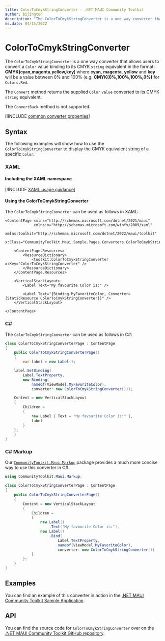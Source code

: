```yaml
---
title: ColorToCmykStringConverter - .NET MAUI Community Toolkit
author: bijington
description: "The ColorToCmykStringConverter is a one way converter that allows users to convert a Color value binding to its CMYK string equivalent."
ms.date: 04/15/2022
---
```


# ColorToCmykStringConverter

The `ColorToCmykStringConverter` is a one way converter that allows users to convert a `Color` value binding to its CMYK `string` equivalent in the format: **CMYK(cyan,magenta,yellow,key)** where **cyan**, **magenta**, **yellow** and **key** will be a value between 0% and 100% (e.g. **CMYK(0%,100%,100%,0%)** for `Colors.Red`.

The `Convert` method returns the supplied `Color` `value` converted to its CMYK `string` equivalent.

The `ConvertBack` method is not supported.

[!INCLUDE [common converter properties](../includes/communitytoolkit-converter.md)]

## Syntax

The following examples will show how to use the `ColorToCmykStringConverter` to display the CMYK equivalent string of a specific `Color`.

### XAML

#### Including the XAML namespace

[!INCLUDE [XAML usage guidance](../includes/xaml-usage.md)]

#### Using the ColorToCmykStringConverter

The `ColorToCmykStringConverter` can be used as follows in XAML:

```xaml
<ContentPage xmlns="http://schemas.microsoft.com/dotnet/2021/maui"
             xmlns:x="http://schemas.microsoft.com/winfx/2009/xaml"
             xmlns:toolkit="http://schemas.microsoft.com/dotnet/2022/maui/toolkit"
             x:Class="CommunityToolkit.Maui.Sample.Pages.Converters.ColorToCmykStringConverterPage">

    <ContentPage.Resources>
        <ResourceDictionary>
            <toolkit:ColorToCmykStringConverter x:Key="ColorToCmykStringConverter" />
        </ResourceDictionary>
    </ContentPage.Resources>

    <VerticalStackLayout>
        <Label Text="My favourite Color is:" />

        <Label Text="{Binding MyFavoriteColor, Converter={StaticResource ColorToCmykStringConverter}}" />
    </VerticalStackLayout>

</ContentPage>
```

### C#

The `ColorToCmykStringConverter` can be used as follows in C#:

```csharp
class ColorToCmykStringConverterPage : ContentPage
{
    public ColorToCmykStringConverterPage()
    {
        var label = new Label();

	label.SetBinding(
		Label.TextProperty,
		new Binding(
			nameof(ViewModel.MyFavoriteColor),
			converter: new ColorToCmykStringConverter()));

	Content = new VerticalStackLayout
	{
		Children =
		{
			new Label { Text = "My favourite Color is:" },
			label
		}
	};
    }
}
```

### C# Markup

Our [`CommunityToolkit.Maui.Markup`](../markup/markup.md) package provides a much more concise way to use this converter in C#.

```csharp
using CommunityToolkit.Maui.Markup;

class ColorToCmykStringConverterPage : ContentPage
{
    public ColorToCmykStringConverterPage()
    {
        Content = new VerticalStackLayout
        {
            Children =
            {
                new Label()
                    .Text("My favourite Color is:"),
                new Label()
                    .Bind(
                        Label.TextProperty,
                        nameof(ViewModel.MyFavoriteColor),
                        converter: new ColorToCmykStringConverter())
            }
        };
    }
}
```

## Examples

You can find an example of this converter in action in the [.NET MAUI Community Toolkit Sample Application](https://github.com/CommunityToolkit/Maui/blob/main/samples/CommunityToolkit.Maui.Sample/Pages/Converters/ColorsConverterPage.xaml).

## API

You can find the source code for `ColorToCmykStringConverter` over on the [.NET MAUI Community Toolkit GitHub repository](https://github.com/CommunityToolkit/Maui/blob/main/src/CommunityToolkit.Maui/Converters/ColorToStringConverter.shared.cs).
